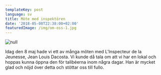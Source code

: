 ```yaml
---
templateKey: post
language: sv
title: Möte med inspektören
date: '2018-05-08T22:38:00+02:00'
featuredImage: /img/om-oss-1.jpg
---
```

![null](/img/om-oss-1.jpg)

Idag den 8 maj hade vi ett av många möten med L’Inspecteur de la Jeunesse, Jean Louis Dacosta. Vi kunde då tala om att vi har en lokal och hoppas kunna öppna den för talibéerna inom några dagar. Han är mycket glad och nöjd över detta och stöttar oss till fullo.
